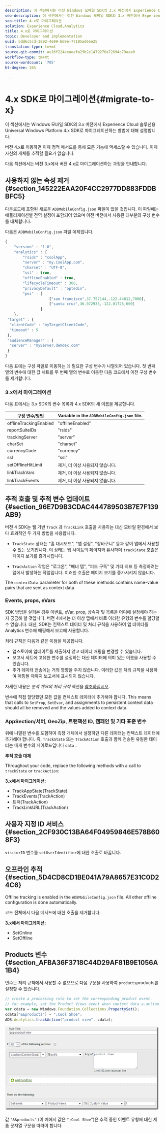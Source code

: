 ```yaml
---
description: 이 섹션에서는 이전 Windows 모바일 SDK의 3.x 버전에서 Experience Cloud 솔루션용 Universal Windows Platform 4.x SDK로 마이그레이션하는 방법에 대해 설명합니다.
seo-description: 이 섹션에서는 이전 Windows 모바일 SDK의 3.x 버전에서 Experience Cloud 솔루션용 Universal Windows Platform 4.x SDK로 마이그레이션하는 방법에 대해 설명합니다.
seo-title: 4.x로 마이그레이션
solution: Experience Cloud,Analytics
title: 4.x로 마이그레이션
topic: Developer and implementation
uuid: bdd6c5cd-3892-4e99-b69e-77105ad66e25
translation-type: tm+mt
source-git-commit: ae16f224eeaeefa29b2e1479270a72694c79aaa0
workflow-type: tm+mt
source-wordcount: '705'
ht-degree: 26%

---
```



# 4.x SDK로 마이그레이션{#migrate-to-x}

이 섹션에서는 Windows 모바일 SDK의 3.x 버전에서 Experience Cloud 솔루션용 Universal Windows Platform 4.x SDK로 마이그레이션하는 방법에 대해 설명합니다.

버전 4.x로 이동하면 이제 정적 메서드를 통해 모든 기능에 액세스할 수 있습니다. 이제 자신의 개체를 추적할 필요가 없습니다.

다음 섹션에서는 버전 3.x에서 버전 4.x로 마이그레이션하는 과정을 안내합니다.

## 사용하지 않는 속성 제거 {#section_145222EAA20F4CC2977DD883FDDBBFC5}

다운로드에 포함된 새로운 `ADBMobileConfig.json` 파일이 있을 것입니다. 이 파일에는 애플리케이션별 전역 설정이 포함되어 있으며 이전 버전에서 사용된 대부분의 구성 변수를 대체합니다.

다음은 `ADBMobileConfig.json` 파일 예제입니다.

```js
{ 
    "version" : "1.0", 
    "analytics" : { 
        "rsids" : "coolApp", 
        "server" : "my.CoolApp.com", 
        "charset" : "UTF-8", 
        "ssl" : true, 
        "offlineEnabled" : true, 
        "lifecycleTimeout" : 300, 
        "privacyDefault" : "optedin", 
        "poi" : [ 
                    ["san francisco",37.757144,-122.44812,7000], 
                    ["santa cruz",36.972935,-122.01725,600] 
                ] 
    }, 
 "target" : { 
  "clientCode" : "myTargetClientCode", 
  "timeout" : 5 
 }, 
 "audienceManager" : { 
  "server" : "myServer.demdex.com" 
 } 
}
```

다음 표에는 구성 파일로 이동하는 데 필요한 구성 변수가 나열되어 있습니다. 첫 번째 열의 변수에 대한 값 세트를 두 번째 열의 변수로 이동한 다음 코드에서 이전 구성 변수를 제거합니다.

### 3.x에서 마이그레이션

다음 표에서는 3.x SDK의 변수 목록과 4.x SDK의 새 이름을 제공합니다.

| 구성 변수/방법 | Variable in the `ADBMobileConfig.json` file. |
|--- |--- |
| offlineTrackingEnabled | &quot;offlineEnabled&quot; |
| reportSuiteIDs | &quot;rsids&quot; |
| trackingServer | &quot;server&quot; |
| charSet | &quot;charset&quot; |
| currencyCode | &quot;currency&quot; |
| ssl | &quot;ssl&quot; |
| setOfflineHitLimit | 제거, 더 이상 사용되지 않습니다. |
| linkTrackVars | 제거, 더 이상 사용되지 않습니다. |
| linkTrackEvents | 제거, 더 이상 사용되지 않습니다. |

## 추적 호출 및 추적 변수 업데이트 {#section_96E7D9B3CDAC444789503B7E7F139AB9}

버전 4 SDK는 웹 기반 `Track` 과 `TrackLink` 호출을 사용하는 대신 모바일 환경에서 보다 효과적인 두 가지 방법을 사용합니다.

* `TrackState` 상태는 &quot;홈 대시보드&quot;, &quot;앱 설정&quot;, &quot;장바구니&quot; 등과 같이 앱에서 사용할 수 있는 보기입니다. 이 상태는 웹 사이트의 페이지와 유사하며 `trackState` 호출은 페이지 보기를 증가시킵니다.

* `TrackAction` 작업은 &quot;로그온&quot;, &quot;배너 탭&quot;, &quot;피드 구독&quot; 및 기타 지표 등 측정하려는 앱에서 발생하는 작업입니다. 이러한 호출은 페이지 보기를 증가시키지 않습니다.

The `contextData` parameter for both of these methods contains name-value pairs that are sent as context data.

### Events, props, eVars

SDK 방법을 살펴본 [](/help/universal-windows/c-configuration/methods.md)경우 이벤트, eVar, prop, 상속자 및 목록을 어디에 설정해야 하는지 궁금해 할 것입니다. 버전 4에서는 더 이상 앱에서 바로 이러한 유형의 변수를 할당할 수 없습니다. 대신, SDK는 컨텍스트 데이터 및 처리 규칙을 사용하여 앱 데이터를 Analytics 변수에 매핑해서 보고에 사용합니다.

처리 규칙은 다음과 같은 이점을 제공합니다.

* 앱스토어에 업데이트를 제출하지 않고 데이터 매핑을 변경할 수 있습니다.
* 보고서 세트에 고유한 변수를 설정하는 대신 데이터에 의미 있는 이름을 사용할 수 있습니다.
* 추가 데이터 전송에는 거의 영향을 주지 않습니다. 이러한 값은 처리 규칙을 사용하여 매핑될 때까지 보고서에 표시되지 않습니다.

자세한 내용은 *분석 개요의 처리 규칙* 섹션을 [참조하십시오](/help/universal-windows/analytics/analytics.md).

변수에 직접 할당했던 모든 값을 컨텍스트 데이터에 추가해야 합니다. This means that calls to `SetProp`, `SetEvar`, and assignments to persistent context data should all be removed and the values added to context data.

### AppSection/서버, GeoZip, 트랜잭션 ID, 캠페인 및 기타 표준 변수

위에 나열된 변수를 포함하여 측정 개체에서 설정하던 다른 데이터는 컨텍스트 데이터에 추가해야 합니다. 즉, `TrackState` 또는 `TrackAction` 호출과 함께 전송된 유일한 데이터는 매개 변수의 페이로드입니다 `data` .

**추적 호출 대체**

Throughout your code, replace the following methods with a call to `trackState` or `trackAction`:

**3.x에서 마이그레이션:**

* TrackAppState(TrackState)
* TrackEvents(TrackAction)
* 트랙(TrackAction)
* TrackLinkURL(TrackAction)

## 사용자 지정 ID 서비스 {#section_2CF930C13BA64F04959846E578B608F3}

`visitorID` 변수를 `setUserIdentifier`에 대한 호출로 바꿉니다.

## 오프라인 추적 {#section_5D4CD8CD1BE041A79A8657E31C0D24C6}

Offline tracking is enabled in the `ADBMobileConfig.json` file. All other offline configuration is done automatically.

코드 전체에서 다음 메서드에 대한 호출을 제거합니다.

**3.x에서 마이그레이션:**

* SetOnline
* SetOffline

## Products 변수 {#section_AFBA36F3718C44D29AF81B9E1056A1B4}

 변수는 처리 규칙에서 사용할 수 없으므로 다음 구문을 사용하여 `products`products를 설정할 수 있습니다.

```js
// create a processing rule to set the corresponding product event. 
// for example, set the Product Views event when context data a.action = "product view" 
var cdata = new Windows.Foundation.Collections.PropertySet(); 
cdata["&&products"] = ";Cool Shoe"; 
ADB.Analytics.trackAction("product view", cdata);
```

![](assets/prod-view.png)

값 `"&&products"` (이 예에서 값은 `";Cool Shoe`&quot;)은 추적 중인 이벤트 유형에 대한 제품 문자열 구문을 따라야 합니다.
